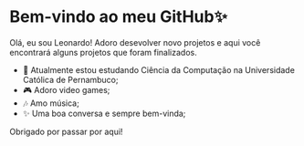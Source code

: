 # Bem-vindo ao meu GitHub✨

Olá, eu sou Leonardo! Adoro desevolver novo projetos e aqui você encontrará alguns projetos que foram finalizados.
- 🚀 Atualmente estou estudando Ciência da Computação na Universidade Católica de Pernambuco;
- 🎮 Adoro video games;
- 🎶 Amo música;
- ✨ Uma boa conversa e sempre bem-vinda;

Obrigado por passar por aqui!
